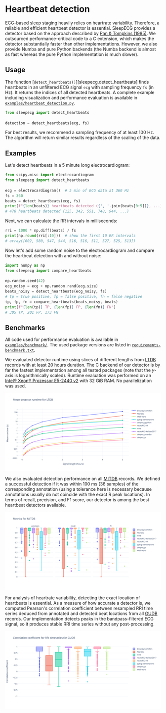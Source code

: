 # Heartbeat detection
ECG-based sleep staging heavily relies on heartrate variability. Therefore, a reliable and efficient heartbeat detector is essential. SleepECG provides a detector based on the approach described by [Pan & Tompkins (1985)](https://doi.org/10.1109/TBME.1985.325532). We outsourced performance-critical code to a C extension, which makes the detector substantially faster than other implementations. However, we also provide Numba and pure Python backends (the Numba backend is almost as fast whereas the pure Python implementation is much slower).


## Usage
The function [`detect_heartbeats()`][sleepecg.detect_heartbeats] finds heartbeats in an unfiltered ECG signal `ecg` with sampling frequency `fs` (in Hz). It returns the indices of all detected heartbeats. A complete example including visualization and performance evaluation is available in [`examples/heartbeat_detection.py`](https://github.com/cbrnr/sleepecg/blob/main/examples/heartbeat_detection.py).

```python
from sleepecg import detect_heartbeats

detection = detect_heartbeats(ecg, fs)
```

For best results, we recommend a sampling frequency of at least 100 Hz. The algorithm will return similar results regardless of the scaling of the data.

## Examples

Let's detect heartbeats in a 5 minute long electrocardiogram:

```python
from scipy.misc import electrocardiogram
from sleepecg import detect_heartbeats

ecg = electrocardiogram()  # 5 min of ECG data at 360 Hz
fs = 360
beats = detect_heartbeats(ecg, fs)
print(f"{len(beats)} heartbeats detected ({', '.join(beats[0:5])}, ...)")
# 478 heartbeats detected (125, 342, 551, 748, 944, ...)
```

Next, we can calculate the RR intervals in milliseconds:

```python
rri = 1000 * np.diff(beats) / fs
print(np.round(rri[:10]))  # show the first 10 RR intervals
# array([602, 580, 547, 544, 516, 516, 511, 527, 525, 513])
```

Now let's add some random noise to the electrocardiogram and compare the heartbeat detection with and without noise:

```python
import numpy as np
from sleepecg import compare_heartbeats

np.random.seed(42)
ecg_noisy = ecg + np.random.rand(ecg.size)
beats_noisy = detect_heartbeats(ecg_noisy, fs)
# tp = true positive, fp = false positive, fn = false negative
tp, fp, fn = compare_heartbeats(beats_noisy, beats)
print(f"{len(tp)} TP, {len(fp)} FP, {len(fn)} FN")
# 305 TP, 201 FP, 173 FN
```

## Benchmarks
All code used for performance evaluation is available in [`examples/benchmark/`](https://github.com/cbrnr/sleepecg/tree/main/examples/benchmark). The used package versions are listed in [`requirements-benchmark.txt`](https://github.com/cbrnr/sleepecg/blob/main/examples/benchmark/requirements-benchmark.txt).

We evaluated detector runtime using slices of different lengths from [LTDB](https://physionet.org/content/ltdb/1.0.0/) records with at least 20 hours duration. The C backend of our detector is by far the fastest implementation among all tested packages (note that the *y*-axis is logarithmically scaled). Runtime evaluation was performed on an [Intel® Xeon® Prozessor E5-2440 v2](https://ark.intel.com/content/www/us/en/ark/products/75263/intel-xeon-processor-e5-2440-v2-20m-cache-1-90-ghz.html) with 32 GiB RAM. No parallelization was used.

![LTDB runtimes](./img/ltdb_runtime_logscale.svg)

We also evaluated detection performance on all [MITDB](https://physionet.org/content/mitdb/1.0.0/) records. We defined a successful detection if it was within 100 ms (36 samples) of the corresponding annotation (using a tolerance here is necessary because annotations usually do not coincide with the exact R peak locations). In terms of recall, precision, and F1 score, our detector is among the best heartbeat detectors available.

![MITDB metrics](./img/mitdb_metrics.svg)

For analysis of heartrate variability, detecting the exact location of heartbeats is essential. As a measure of how accurate a detector is, we computed Pearson's correlation coefficient between resampled RRI time series deduced from annotated and detected beat locations from all [GUDB](https://github.com/berndporr/ECG-GUDB) records. Our implementation detects peaks in the bandpass-filtered ECG signal, so it produces stable RRI time series without any post-processing.

![GUDB pearson correlation](./img/gudb_pearson.svg)
